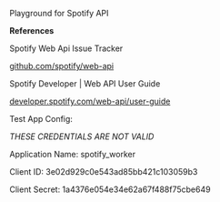 Playground for Spotify API 

__References__

Spotify Web Api Issue Tracker 

[github.com/spotify/web-api](https://github.com/spotify/web-api)

Spotify Developer | Web API User Guide 

[developer.spotify.com/web-api/user-guide](https://developer.spotify.com/web-api/user-guide)


Test App Config:


*THESE CREDENTIALS ARE NOT VALID*


Application Name: spotify_worker


Client ID: 3e02d929c0e543ad85bb421c103059b3


Client Secret: 1a4376e054e34e62a67f488f75cbe649